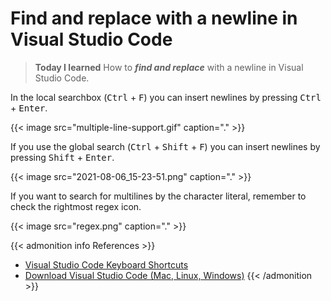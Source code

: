 # Find and replace with a newline in Visual Studio Code


> **Today I learned** How to ***find and replace*** with a newline in Visual Studio Code.

In the local searchbox (<kbd>Ctrl</kbd> + <kbd>F</kbd>) you can insert newlines by pressing <kbd>Ctrl</kbd> + <kbd>Enter</kbd>.

<!--more-->

{{< image src="multiple-line-support.gif" caption="." >}}

If you use the global search (<kbd>Ctrl</kbd> + <kbd>Shift</kbd> + <kbd>F</kbd>) you can insert newlines by pressing <kbd>Shift</kbd> + <kbd>Enter</kbd>.

{{< image src="2021-08-06_15-23-51.png" caption="." >}}

If you want to search for multilines by the character literal, remember to check the rightmost regex icon.

{{< image src="regex.png" caption="." >}}

{{< admonition info References >}}
<!---
:(far fa-bookmark fa-fw): Bookmark this page for easy future reference!
--->

- [Visual Studio Code Keyboard Shortcuts](../visual-studio-code-keyboard-shortcuts/)
- [Download Visual Studio Code (Mac, Linux, Windows)](https://code.visualstudio.com/download)
{{< /admonition >}}

